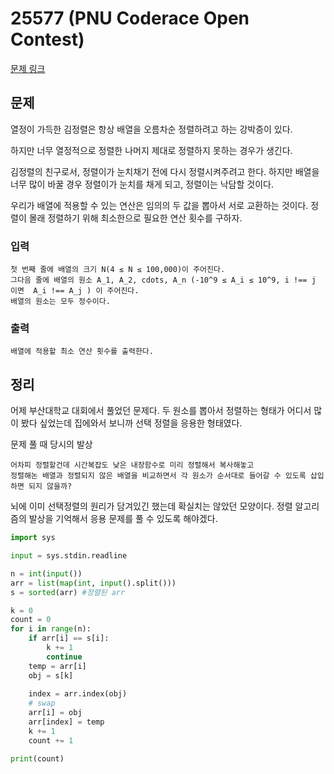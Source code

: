 # 25577 (PNU Coderace Open Contest)

[문제 링크](https://acmicpc.net/problem/25577)

## 문제

열정이 가득한 김정렬은 항상 배열을 오름차순 정렬하려고 하는 강박증이 있다.

하지만 너무 열정적으로 정렬한 나머지 제대로 정렬하지 못하는 경우가 생긴다.

김정렬의 친구로서, 정렬이가 눈치채기 전에 다시 정렬시켜주려고 한다. 하지만 배열을 너무 많이 바꿀 경우 정렬이가 눈치를 채게 되고, 정렬이는 낙담할 것이다.

우리가 배열에 적용할 수 있는 연산은 임의의 두 값을 뽑아서 서로 교환하는 것이다. 정렬이 몰래 정렬하기 위해 최소한으로 필요한 연산 횟수를 구하자.

### 입력
    첫 번째 줄에 배열의 크기 N(4 ≤ N ≤ 100,000)이 주어진다.
    그다음 줄에 배열의 원소 A_1, A_2, cdots, A_n (-10^9 ≤ A_i ≤ 10^9, i !== j  이면  A_i !== A_j ) 이 주어진다.
    배열의 원소는 모두 정수이다.
### 출력
    배열에 적용할 최소 연산 횟수를 출력한다.

## 정리

어제 부산대학교 대회에서 풀었던 문제다. 두 원소를 뽑아서 정렬하는 형태가 어디서 많이 봤다 싶었는데
집에와서 보니까 선택 정렬을 응용한 형태였다. 

문제 풀 때 당시의 발상

    어차피 정렬할건데 시간복잡도 낮은 내장함수로 미리 정렬해서 복사해놓고
    정렬해논 배열과 정렬되지 않은 배열을 비교하면서 각 원소가 순서대로 들어갈 수 있도록 삽입하면 되지 않을까?

뇌에 이미 선택정렬의 원리가 담겨있긴 했는데 확실치는 않았던 모양이다.
정렬 알고리즘의 발상을 기억해서 응용 문제를 풀 수 있도록 해야겠다.

```python
import sys

input = sys.stdin.readline

n = int(input())
arr = list(map(int, input().split()))
s = sorted(arr) #정렬된 arr

k = 0
count = 0
for i in range(n):
    if arr[i] == s[i]:
        k += 1
        continue
    temp = arr[i]
    obj = s[k]
    
    index = arr.index(obj)
    # swap
    arr[i] = obj
    arr[index] = temp
    k += 1
    count += 1

print(count)

```